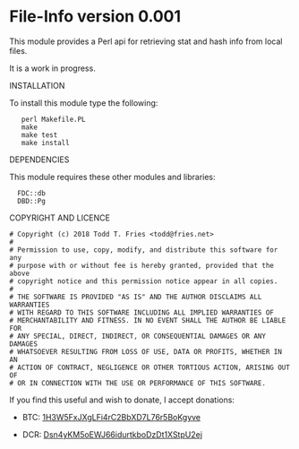 File-Info version 0.001
========================================

This module provides a Perl api for retrieving stat and hash info from local
files.

It is a work in progress.

INSTALLATION

To install this module type the following:

```
   perl Makefile.PL
   make
   make test
   make install
```

DEPENDENCIES

This module requires these other modules and libraries:

```
  FDC::db
  DBD::Pg
```


COPYRIGHT AND LICENCE

```
# Copyright (c) 2018 Todd T. Fries <todd@fries.net>
#
# Permission to use, copy, modify, and distribute this software for any
# purpose with or without fee is hereby granted, provided that the above
# copyright notice and this permission notice appear in all copies.
#
# THE SOFTWARE IS PROVIDED "AS IS" AND THE AUTHOR DISCLAIMS ALL WARRANTIES
# WITH REGARD TO THIS SOFTWARE INCLUDING ALL IMPLIED WARRANTIES OF
# MERCHANTABILITY AND FITNESS. IN NO EVENT SHALL THE AUTHOR BE LIABLE FOR
# ANY SPECIAL, DIRECT, INDIRECT, OR CONSEQUENTIAL DAMAGES OR ANY DAMAGES
# WHATSOEVER RESULTING FROM LOSS OF USE, DATA OR PROFITS, WHETHER IN AN
# ACTION OF CONTRACT, NEGLIGENCE OR OTHER TORTIOUS ACTION, ARISING OUT OF
# OR IN CONNECTION WITH THE USE OR PERFORMANCE OF THIS SOFTWARE.
```

If you find this useful and wish to donate, I accept donations:

- BTC: [1H3W5FxJXgLFi4rC2BbXD7L76r5BoKgyve](bitcoin:1H3W5FxJXgLFi4rC2BbXD7L76r5BoKgyve)

- DCR: [Dsn4yKM5oEWJ66idurtkboDzDt1XStpU2ej](decred:Dsn4yKM5oEWJ66idurtkboDzDt1XStpU2ej)
